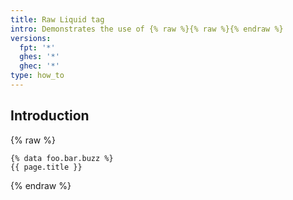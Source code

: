 ```yaml
---
title: Raw Liquid tag
intro: Demonstrates the use of {% raw %}{% raw %}{% endraw %}
versions:
  fpt: '*'
  ghes: '*'
  ghec: '*'
type: how_to
---
```


## Introduction

{% raw %}

```shell
{% data foo.bar.buzz %}
{{ page.title }}
```

{% endraw %}

